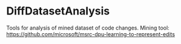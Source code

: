 # DiffDatasetAnalysis
Tools for analysis of mined dataset of code changes. Mining tool: https://github.com/microsoft/msrc-dpu-learning-to-represent-edits
